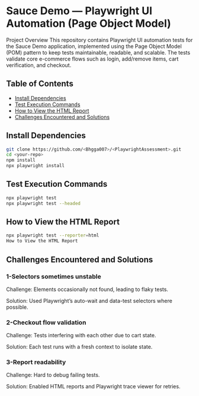 # Sauce Demo — Playwright UI Automation (Page Object Model)
Project Overview
This repository contains Playwright UI automation tests for the Sauce Demo application, implemented using the Page Object Model (POM) pattern to keep tests maintainable, readable, and scalable.
The tests validate core e-commerce flows such as login,  add/remove items, cart verification, and checkout.


## Table of Contents
- [Install Dependencies](#install-dependencies)
- [Test Execution Commands](#test-execution-commands)
- [How to View the HTML Report](#how-to-view-the-html-report)
- [Challenges Encountered and Solutions](#challenges-encountered-and-solutions)



## Install Dependencies
```bash
git clone https://github.com/<Bhgga007>/<PlaywrightAssessment>.git
cd <your-repo>
npm install
npx playwright install
```

## Test Execution Commands

```bash
npx playwright test
npx playwright test --headed
```


## How to View the HTML Report
```bash
npx playwright test --reporter=html
How to View the HTML Report
```

## Challenges Encountered and Solutions

### 1-Selectors sometimes unstable
Challenge: Elements occasionally not found, leading to flaky tests.

Solution: Used Playwright’s auto-wait and data-test selectors where possible.


### 2-Checkout flow validation
Challenge: Tests interfering with each other due to cart state.

Solution: Each test runs with a fresh context to isolate state.

### 3-Report readability
Challenge: Hard to debug failing tests.

Solution: Enabled HTML reports and Playwright trace viewer for retries.








